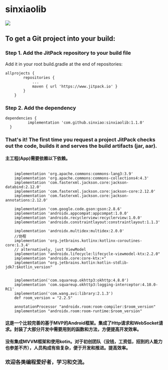 # sinxiaolib

 [![](https://jitpack.io/v/sinxiao/sinxiaolib.svg)](https://jitpack.io/#sinxiao/sinxiaolib)

## To get a Git project into your build:

### Step 1. Add the JitPack repository to your build file

Add it in your root build.gradle at the end of repositories:

```
allprojects {
		repositories {
			...
			maven { url 'https://www.jitpack.io' }
		}
	}
 ```
  
###  Step 2. Add the dependency
  
  ```
  dependencies {
	        implementation 'com.github.sinxiao:sinxiaolib:1.1.0'
	}
  ```
  
### That's it! The first time you request a project JitPack checks out the code, builds it and serves the build artifacts (jar, aar).

#### 主工程(App)需要依赖以下依赖。
```

    implementation 'org.apache.commons:commons-lang3:3.9'
    implementation 'org.apache.commons:commons-collections4:4.3'
    implementation 'com.fasterxml.jackson.core:jackson-databind:2.12.0'
    implementation 'com.fasterxml.jackson.core:jackson-core:2.12.0'
    implementation 'com.fasterxml.jackson.core:jackson-annotations:2.12.0'

    implementation 'com.google.code.gson:gson:2.8.6'
    implementation 'androidx.appcompat:appcompat:1.0.0'
    implementation 'androidx.recyclerview:recyclerview:1.0.0'
    implementation 'androidx.constraintlayout:constraintlayout:1.1.3'

    implementation 'androidx.multidex:multidex:2.0.0'
    //协程
    implementation 'org.jetbrains.kotlinx:kotlinx-coroutines-core:1.3.4'
    // alternatively, just ViewModel
    implementation "androidx.lifecycle:lifecycle-viewmodel-ktx:2.2.0"
    implementation "androidx.core:core-ktx:+"
    implementation "org.jetbrains.kotlin:kotlin-stdlib-jdk7:$kotlin_version"


    implementation('com.squareup.okhttp3:okhttp:4.8.0')
    implementation 'com.squareup.okhttp3:logging-interceptor:4.10.0-RC1'
    implementation('com.wang.avi:library:2.1.3')
    def room_version = "2.2.5"

    annotationProcessor "androidx.room:room-compiler:$room_version"
    implementation "androidx.room:room-runtime:$room_version"

```

#### 这是一个比较完善的基于MVP的Android框架。集成了Http请求和WebSocket请求。封装了大部分开发中需要用到的函数和方法，方便提高开发效率。
#### 没有集成MVVM框架和使用kotin。对于初创团队（没钱，工资低，招到的人能力也参差不齐），人员构成有些复杂，便于开发和推进。提高效率。

###  欢迎各类编程爱好者，学习和交流。


